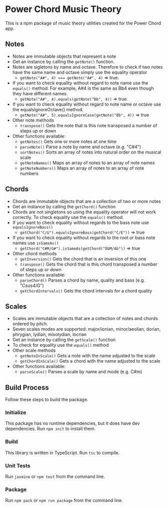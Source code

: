 # Power Chord Music Theory

This is a npm package of music theory utilities created for the Power Chord app.

## Notes
- Notes are immutable objects that represent a note
- Get an instance by calling the `getNote()` function.
- Notes are sigletons by name and octave.
Therefore to check if two notes have the same name and octave simply use the equality operator 
    - `getNote("A#", 4) === getNote("A#", 4)` => true.
- If you want to check equality without regard to note name use the `equals()` method. For example, A#4 is the same as Bb4 even though they have different names.
    - `getNote("A#", 4).equals(getNote("Bb", 4))` => true
- If you want to check equality without regard to note name or octave use the equalsIgnoreOctave() method.
    - `getNote("A#", 5).equalsIgnoreCase(getNote("Bb", 4))` => true
- Other note methods
    - `transpose()` Gets the note that is this note transposed a number of steps up or down
- Other functions available:
    - `getNotes()` Gets one or more notes at one time
    - `parseNote()` Parse a note by name and octave (e.g. "C#4")
    - `sortNotes()` Sorts an array of notes into natural order on the musical scale
    - `getNoteNames()` Maps an array of notes to an array of note names
    - `getNoteNumbers()` Maps an array of notes to an array of note numbers


## Chords
- Chords are immutable objects that are a collection of two or more notes
- Get an instance by calling the `getChord()` function
- Chords are not singletons so using the equality operator will not work correctly. To check equality use the `equals()` method.
- If you want to check equality without regards to the bass note use `equalsIgnoreBass()`
    - `getChord("C/G").equalsIgnoreBass(getChord("C/E"))` => true
- If you want to check equality without regards to the root or bass note names use `isSameAs()`
    - `getChord("C#M/G#").isSameAs(getChord("DbM/Ab"))` => true
- Other chord methods
    - `getInversion()` Gets the chord that is an inversion of this one
    - `transpose()` Gets the chord that is this chord transposed a number of steps up or down
- Other functions available:
    - `parseChord()` Parses a chord by name, quality and bass (e.g. "Csus4/G")
    - `getChordIntervals()` Gets the chord intervals for a chord quality

## Scales
- Scales are immutable objects that are a collection of notes and chords ordered by pitch.
- Seven scales modes are supported: major/ionian, minor/aeolian, dorian, phrygian, lydian, mixolydian, locrian
- Get an instance by calling the `getScale()` function
- To check for equality use the `equals()` method
- Other scale methods
    - `getNoteInScale()` Gets a note with the name adjusted to the scale
    - `getChordInScale()` Gets a chord with the name adjusted to the scale
- Other functions available:
    - `parseScale()` Parses a scale by name and mode (e.g. C#m)

## Build Process
Follow these steps to build the package.

### Initialize
This package has no runtime dependencies, but it does have dev dependencies. Run `npm init` to install them.

### Build
This library is written in TypeScript.
Run `tsc` to compile.

### Unit Tests
Run `jasmine` or `npm test` from the command line.

### Package
Run `npm pack` or `npm run package` from the command line.
